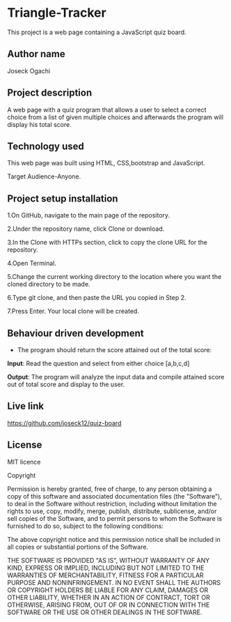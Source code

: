 # Triangle-Tracker

This project is a web page containing a JavaScript quiz board.

## Author name

Joseck Ogachi

## Project description

A web page with a quiz program that allows a user to select a correct choice from a list of given multiple choices and afterwards the program will display his total score.

## Technology used

This web page was built using HTML, CSS,bootstrap and JavaScript.

Target Audience-Anyone.


## Project setup installation

1.On GitHub, navigate to the main page of the repository.

2.Under the repository name, click Clone or download.

3.In the Clone with HTTPs section, click  to copy the clone URL for the repository.

4.Open Terminal.

5.Change the current working directory to the location where you want the cloned directory to be made.

6.Type git clone, and then paste the URL you copied in Step 2.

7.Press Enter. Your local clone will be created.

## Behaviour driven development
* The program should return the score attained out of the total score:

**Input**: Read the question and select from either choice [a,b,c,d]

**Output**: The program will analyze the input data and compile attained score out of total score and display to the user.

## Live link

https://github.com/joseck12/quiz-board


## License
MIT licence

Copyright <YEAR> <COPYRIGHT HOLDER>

Permission is hereby granted, free of charge, to any person obtaining a copy of this software and associated documentation files (the "Software"), to deal in the Software without restriction, including without limitation the rights to use, copy, modify, merge, publish, distribute, sublicense, and/or sell copies of the Software, and to permit persons to whom the Software is furnished to do so, subject to the following conditions:

The above copyright notice and this permission notice shall be included in all copies or substantial portions of the Software.

THE SOFTWARE IS PROVIDED "AS IS", WITHOUT WARRANTY OF ANY KIND, EXPRESS OR IMPLIED, INCLUDING BUT NOT LIMITED TO THE WARRANTIES OF MERCHANTABILITY, FITNESS FOR A PARTICULAR PURPOSE AND NONINFRINGEMENT. IN NO EVENT SHALL THE AUTHORS OR COPYRIGHT HOLDERS BE LIABLE FOR ANY CLAIM, DAMAGES OR OTHER LIABILITY, WHETHER IN AN ACTION OF CONTRACT, TORT OR OTHERWISE, ARISING FROM, OUT OF OR IN CONNECTION WITH THE SOFTWARE OR THE USE OR OTHER DEALINGS IN THE SOFTWARE.
